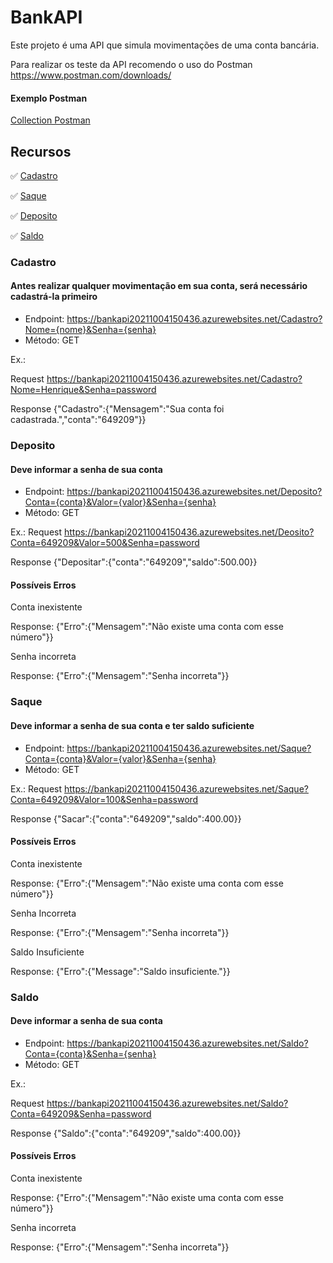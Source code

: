 # BankAPI

Este projeto é uma API que simula movimentações de uma conta bancária.

Para realizar os teste da API recomendo o uso do Postman
https://www.postman.com/downloads/


#### Exemplo Postman
[Collection Postman](https://github.com/Henrique-GF/Challenge-BankAPI/blob/master/BankAPI.postman_collection.json)

## Recursos   

✅ [Cadastro](#cadastro)

✅ [Saque](#saque)

✅ [Deposito](#deposito)

✅ [Saldo](#saldo)

### Cadastro
#### Antes realizar qualquer movimentação em sua conta, será necessário cadastrá-la primeiro

* Endpoint: https://bankapi20211004150436.azurewebsites.net/Cadastro?Nome={nome}&Senha={senha}
* Método: GET

Ex.: 

Request
https://bankapi20211004150436.azurewebsites.net/Cadastro?Nome=Henrique&Senha=password

Response
{"Cadastro":{"Mensagem":"Sua conta foi cadastrada.","conta":"649209"}}



### Deposito
#### Deve informar a senha de sua conta

* Endpoint: https://bankapi20211004150436.azurewebsites.net/Deposito?Conta={conta}&Valor={valor}&Senha={senha}
* Método: GET

Ex.:
Request
https://bankapi20211004150436.azurewebsites.net/Deosito?Conta=649209&Valor=500&Senha=password

Response
{"Depositar":{"conta":"649209","saldo":500.00}}

#### Possíveis Erros

Conta inexistente

Response: {"Erro":{"Mensagem":"Não existe uma conta com esse número"}}

Senha incorreta

Response: {"Erro":{"Mensagem":"Senha incorreta"}}


### Saque
#### Deve informar a senha de sua conta e ter saldo suficiente

* Endpoint: https://bankapi20211004150436.azurewebsites.net/Saque?Conta={conta}&Valor={valor}&Senha={senha}
* Método: GET

Ex.:
Request
https://bankapi20211004150436.azurewebsites.net/Saque?Conta=649209&Valor=100&Senha=password

Response
{"Sacar":{"conta":"649209","saldo":400.00}}

#### Possíveis Erros

Conta inexistente

Response: {"Erro":{"Mensagem":"Não existe uma conta com esse número"}}

Senha Incorreta

Response: {"Erro":{"Mensagem":"Senha incorreta"}}

Saldo Insuficiente

Response: {"Erro":{"Message":"Saldo insuficiente."}}

### Saldo
#### Deve informar a senha de sua conta

* Endpoint: https://bankapi20211004150436.azurewebsites.net/Saldo?Conta={conta}&Senha={senha}
* Método: GET

Ex.:

Request
https://bankapi20211004150436.azurewebsites.net/Saldo?Conta=649209&Senha=password

Response
{"Saldo":{"conta":"649209","saldo":400.00}}

#### Possíveis Erros

Conta inexistente

Response: {"Erro":{"Mensagem":"Não existe uma conta com esse número"}}

Senha incorreta

Response: {"Erro":{"Mensagem":"Senha incorreta"}}
